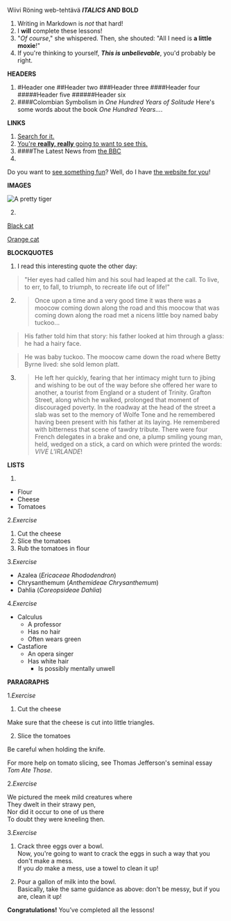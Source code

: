 Wiivi Röning web-tehtävä
**_ITALICS_ AND BOLD**
1. Writing in Markdown is _not_ that hard!
2. I **will** complete these lessons!
3. "_Of course_," she whispered. Then, she shouted: "All I need is **a little moxie**!"
4. If you're thinking to yourself, **_This is unbelievable_**, you'd probably be right.
 
**HEADERS**
1. #Header one
##Header two
###Header three
####Header four
#####Header five
######Header six
2. ####Colombian Symbolism in _One Hundred Years of Solitude_
Here's some words about the book _One Hundred Years..._.

**LINKS**
1. [Search for it.](www.google.com)
2. [You're **really, really** going to want to see this.](www.dailykitten.com)
3. ####The Latest News from [the BBC](www.bbc.com/news)
4.
Do you want to [see something fun][a fun place]?
Well, do I have [the website for you][another fun place]!

[a fun place]: www.zombo.com
[another fun place]: www.stumbleupon.com
**IMAGES**





![A pretty tiger](https://upload.wikimedia.org/wikipedia/commons/5/56/Tiger.50.jpg)









2.
[Black cat][Black]

[Orange cat][Orange]

[Black]: https://upload.wikimedia.org/wikipedia/commons/a/a3/81_INF_DIV_SSI.jpg
[Orange]: http://icons.iconarchive.com/icons/google/noto-emoji-animals-nature/256/22221-cat-icon.png


**BLOCKQUOTES**

1. I read this interesting quote the other day:

>"Her eyes had called him and his soul had leaped at the call. To live, to err, to fall, to triumph, to recreate life out of life!"


2. >Once upon a time and a very good time it was there was a moocow coming down along the road and this moocow that was coming down along the road met a nicens little boy named baby tuckoo...

>His father told him that story: his father looked at him through a glass: he had a hairy face.

>He was baby tuckoo. The moocow came down the road where Betty Byrne lived: she sold lemon platt.


3. >He left her quickly, fearing that her intimacy might turn to jibing and wishing to be out of the way before she offered her ware to another, a tourist from England or a student of Trinity. Grafton Street, along which he walked, prolonged that moment of discouraged poverty. In the roadway at the head of the street a slab was set to the memory of Wolfe Tone and he remembered having been present with his father at its laying. He remembered with bitterness that scene of tawdry tribute. There were four French delegates in a brake and one, a plump smiling young man, held, wedged on a stick, a card on which were printed the words: _VIVE L'IRLANDE_!

**LISTS**
 
1.
* Flour
* Cheese
* Tomatoes

2._Exercise_ 
1. Cut the cheese
2. Slice the tomatoes
3. Rub the tomatoes in flour
>
3._Exercise_
* Azalea (_Ericaceae Rhododendron_)
* Chrysanthemum (_Anthemideae Chrysanthemum_)
* Dahlia (_Coreopsideae Dahlia_)
>
4._Exercise_
* Calculus
  * A professor
  * Has no hair
  * Often wears green
* Castafiore
  * An opera singer
  * Has white hair
    * Is possibly mentally unwell


**PARAGRAPHS**
>
1._Exercise_
> 
  1. Cut the cheese 

  Make sure that the cheese is cut into little triangles.

2. Slice the tomatoes

  Be careful when holding the knife.
   
  For more help on tomato slicing, see Thomas Jefferson's      seminal essay _Tom Ate Those_.

>
2._Exercise_
>
We pictured the meek mild creatures where  
They dwelt in their strawy pen,  
Nor did it occur to one of us there  
To doubt they were kneeling then.

3._Exercise_
>
>
 1. Crack three eggs over a bowl.  
Now, you're going to want to crack the eggs in such a way that you don't make a mess.   
 If you _do_ make a mess, use a towel to clean it up!

2. Pour a gallon of milk into the bowl.  
 Basically, take the same guidance as above: don't be messy, but if you are, clean it up!


**Congratulations!**
You’ve completed all the lessons!

